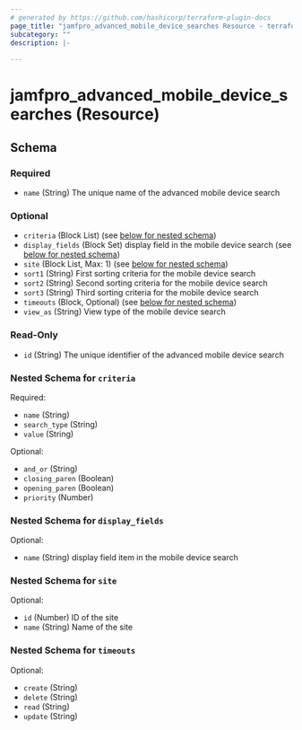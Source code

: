 ```yaml
---
# generated by https://github.com/hashicorp/terraform-plugin-docs
page_title: "jamfpro_advanced_mobile_device_searches Resource - terraform-provider-jamfpro"
subcategory: ""
description: |-
  
---
```


# jamfpro_advanced_mobile_device_searches (Resource)





<!-- schema generated by tfplugindocs -->
## Schema

### Required

- `name` (String) The unique name of the advanced mobile device search

### Optional

- `criteria` (Block List) (see [below for nested schema](#nestedblock--criteria))
- `display_fields` (Block Set) display field in the mobile device search (see [below for nested schema](#nestedblock--display_fields))
- `site` (Block List, Max: 1) (see [below for nested schema](#nestedblock--site))
- `sort1` (String) First sorting criteria for the mobile device search
- `sort2` (String) Second sorting criteria for the mobile device search
- `sort3` (String) Third sorting criteria for the mobile device search
- `timeouts` (Block, Optional) (see [below for nested schema](#nestedblock--timeouts))
- `view_as` (String) View type of the mobile device search

### Read-Only

- `id` (String) The unique identifier of the advanced mobile device search

<a id="nestedblock--criteria"></a>
### Nested Schema for `criteria`

Required:

- `name` (String)
- `search_type` (String)
- `value` (String)

Optional:

- `and_or` (String)
- `closing_paren` (Boolean)
- `opening_paren` (Boolean)
- `priority` (Number)


<a id="nestedblock--display_fields"></a>
### Nested Schema for `display_fields`

Optional:

- `name` (String) display field item in the mobile device search


<a id="nestedblock--site"></a>
### Nested Schema for `site`

Optional:

- `id` (Number) ID of the site
- `name` (String) Name of the site


<a id="nestedblock--timeouts"></a>
### Nested Schema for `timeouts`

Optional:

- `create` (String)
- `delete` (String)
- `read` (String)
- `update` (String)
